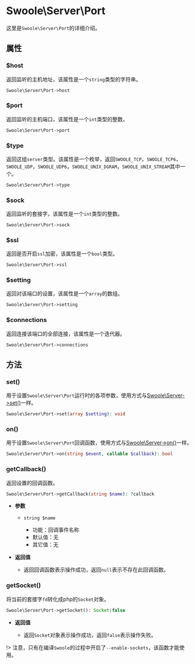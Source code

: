 # Swoole\Server\Port

这里是`Swoole\Server\Port`的详细介绍。

## 属性

### $host
返回监听的主机地址，该属性是一个`string`类型的字符串。

```php
Swoole\Server\Port->host
```

### $port
返回监听的主机端口，该属性是一个`int`类型的整数。

```php
Swoole\Server\Port->port
```

### $type
返回这组`server`类型。该属性是一个枚举，返回`SWOOLE_TCP`，`SWOOLE_TCP6`，`SWOOLE_UDP`，`SWOOLE_UDP6`，`SWOOLE_UNIX_DGRAM`，`SWOOLE_UNIX_STREAM`其中一个。

```php
Swoole\Server\Port->type
```

### $sock
返回监听的套接字，该属性是一个`int`类型的整数。

```php
Swoole\Server\Port->sock
```

### $ssl
返回是否开启`ssl`加密，该属性是一个`bool`类型。

```php
Swoole\Server\Port->ssl
```

### $setting
返回对该端口的设置，该属性是一个`array`的数组。

```php
Swoole\Server\Port->setting
```

### $connections
返回连接该端口的全部连接，该属性是一个迭代器。

```php
Swoole\Server\Port->connections
```

## 方法

### set() 

用于设置`Swoole\Server\Port`运行时的各项参数，使用方式与[Swoole\Server->set()](/server/methods?id=set)一样。

```php
Swoole\Server\Port->set(array $setting): void
```

### on() 

用于设置`Swoole\Server\Port`回调函数，使用方式与[Swoole\Server->on()](/server/methods?id=on)一样。

```php
Swoole\Server\Port->on(string $event, callable $callback): bool
```

### getCallback() 

返回设置的回调函数。

```php
Swoole\Server\Port->getCallback(string $name): ?callback
```

  * **参数**

    * `string $name`

      * 功能：回调事件名称
      * 默认值：无
      * 其它值：无

  * **返回值**

    * 返回回调函数表示操作成功，返回`null`表示不存在此回调函数。

### getSocket() 

将当前的套接字`fd`转化成php的`Socket`对象。

```php
Swoole\Server\Port->getSocket(): Socket|false
```

  * **返回值**

    * 返回`Socket`对象表示操作成功，返回`false`表示操作失败。

!> 注意，只有在编译`Swoole`的过程中开启了`--enable-sockets`，该函数才能使用。
